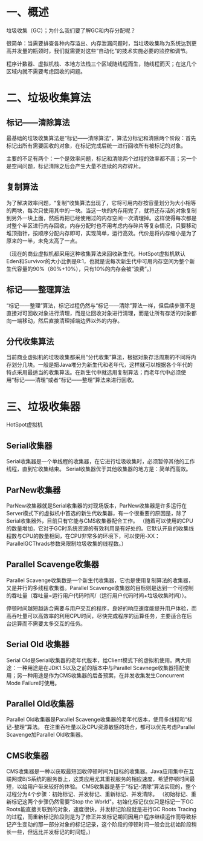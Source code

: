 # 一、概述
垃圾收集（GC）；为什么我们要了解GC和内存分配呢？

很简单：当需要排查各种内存溢出、内存泄漏问题时，当垃圾收集称为系统达到更高并发量的瓶颈时，我们就需要对这些“自动化”的技术实施必要的监控和调节。

程序计数器、虚拟机栈、本地方法栈三个区域随线程而生，随线程而灭；在这几个区域内就不需要考虑回收的问题。

# 二、垃圾收集算法
## 标记——清除算法
最基础的垃圾收集算法是“标记——清除算法”，算法分标记和清除两个阶段：首先标记出所有需要回收的对象，在标记完成后统一进行回收所有被标记的对象。

主要的不足有两个：一个是效率问题，标记和清除两个过程的效率都不高；另一个是空间问题，标记清除之后会产生大量不连续的内存碎片。
## 复制算法
为了解决效率问题，“复制”收集算法出现了，它将可用内存按容量划分为大小相等的两块，每次只使用其中的一块。当这一块的内存用完了，就将还存活的对象复制到另外一块上面，然后再把已经使用过的内存空间一次清理掉。这样使得每次都是对整个半区进行内存回收，内存分配时也不用考虑内存碎片等复杂情况，只要移动堆顶指针，按顺序分配内存即可，实现简单，运行高效。代价是将内存缩小是为了原来的一半，未免太高了一点。

（现在的商业虚拟机都采用这种收集算法来回收新生代。HotSpot虚拟机默认Eden和Survivor的大小比例是8:1，也就是说每次新生代中可用内存空间为整个新生代容量的90%（80%+10%），只有10%的内存会被“浪费”。）
## 标记——整理算法
“标记——整理”算法，标记过程仍然与“标记——清除”算法一样，但后续步骤不是直接对可回收对象进行清理，而是让回收对象进行清理，而是让所有存活的对象都向一端移动，然后直接清理掉端边界以外的内存。
## 分代收集算法
当前商业虚拟机的垃圾收集都采用“分代收集”算法，根据对象存活周期的不同将内存划分几块。一般是把Java堆分为新生代和老年代，这样就可以根据各个年代的特点采用最适当的收集算法。在新生代中就选用复制算法；而老年代中必须使用“标记——清理”或者“标记——整理”算法来进行回收。


# 三、垃圾收集器
HotSpot虚拟机
## Serial收集器 
Serial收集器是一个单线程的收集器，在它进行垃圾收集时，必须暂停其他的工作线程，直到它收集结束。
Serial收集器优于其他收集器的地方是：简单而高效。
## ParNew收集器
ParNew收集器就是Serial收集器的对现场版本，ParNew收集器是许多运行在Server模式下的虚拟机中首选的新生代收集器，有一个很重要的原因是，除了Serial收集器外，目前只有它能与CMS收集器配合工作。
（随着可以使用的CPU的数量增加，它对于GC时系统资源的有效利用是有好处的。它默认开启的收集线程数与CPU的数量相同，在CPU非常多的环境下，可以使用-XX：ParallelGCThrads参数来限制垃圾收集的线程数。）
## Parallel Scavenge收集器
Parallel Scavenge收集数是一个新生代收集器，它也是使用复制算法的收集器，又是并行的多线程收集器。Parallel Scavenge收集器的目标则是达到一个可控制的吞吐量（吞吐量=运行用户代码时间/（运行用户代码时间+垃圾收集时间））。

停顿时间越短越适合需要与用户交互的程序，良好的响应速度能提升用户体验，而高吞吐量可以高效率的利用CPU时间，尽快完成程序的运算任务，主要适合在后台运算而不需要太多交互的任务。

## Serial Old 收集器
Serial Old是Serial收集器的老年代版本，给Client模式下的虚拟机使用。两大用途：一种用途是在JDK1.5以及之前的版本中与Parallel Scavnege收集器搭配使用；另一种用途是作为CMS收集器的后备预案，在并发收集发生Concurrent Mode Failure时使用。
## Parallel Old收集器
Parallel Old收集器是Parallel Scavenge收集器的老年代版本，使用多线程和“标记-整理”算法。
在注重吞吐量以及CPU资源敏感的场合，都可以优先考虑Parallel Scavenge加Parallel Old收集器。
## CMS收集器
CMS收集器是一种以获取最短回收停顿时间为目标的收集器。Java应用集中在互联网或B/S系统的服务器上，这类应用尤其重视服务的相应速度，希望停顿时间最短，以给用户带来较好的体验。
CMS收集器是基于“标记-清除”算法实现的，整个过程分为4个步骤：初始标记、并发标记、重新标记、并发清除。
（初始标记、重新标记这两个步骤仍然需要“Stop the World"。初始化标记仅仅只是标记一下GC Roots能直接关联到的对象，速度很快，并发标记阶段就是进行GC Roots Tracing的过程，而重新标记阶段则是为了修正并发标记期间因用户程序继续运作而导致标记产生变动的那一部分对象的标记记录，这个阶段的停顿时间一般会比初始阶段稍长一些，但远比并发标记的时间短。）






















